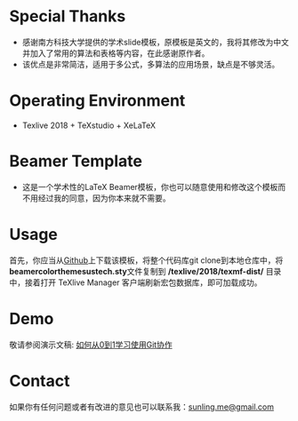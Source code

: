 # Special Thanks 
* 感谢南方科技大学提供的学术slide模板，原模板是英文的，我将其修改为中文并加入了常用的算法和表格等内容，在此感谢原作者。
* 该优点是非常简洁，适用于多公式，多算法的应用场景，缺点是不够灵活。

# Operating Environment
* Texlive 2018 + TeXstudio + XeLaTeX

# Beamer Template
* 这是一个学术性的LaTeX Beamer模板，你也可以随意使用和修改这个模板而不用经过我的同意，因为你本来就不需要。

# Usage

首先，你应当从[Github](https://github.com/chungling/Latex-Beamer-Template/tree/master/Latex-Beamer-Template-master)上下载该模板，将整个代码库git clone到本地仓库中，将**beamercolorthemesustech.sty**文件复制到 **/texlive/2018/texmf-dist/** 目录中，接着打开 TeXlive Manager 客户端刷新宏包数据库，即可加载成功。

# Demo

敬请参阅演示文稿: [如何从0到1学习使用Git协作](https://github.com/max-studio/gitStudy/blob/master/slides/Slides_Songling.pdf)


# Contact 

如果你有任何问题或者有改进的意见也可以联系我：sunling.me@gmail.com
